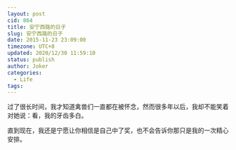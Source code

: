 ```yaml
---
layout: post
cid: 864
title: 安宁西路的日子
slug: 安宁西路的日子
date: 2015-11-23 23:09:00
timezone: UTC+8
updated: 2020/12/30 11:59:10
status: publish
author: Joker
categories: 
  - Life
tags: 
---
```



过了很长时间，我才知道禽兽们一直都在被怀念，然而很多年以后，我却不能笑着对她说：看，我的牙齿多白。

直到现在，我还是宁愿让你相信是自己中了奖，也不会告诉你那只是我的一次精心安排。
